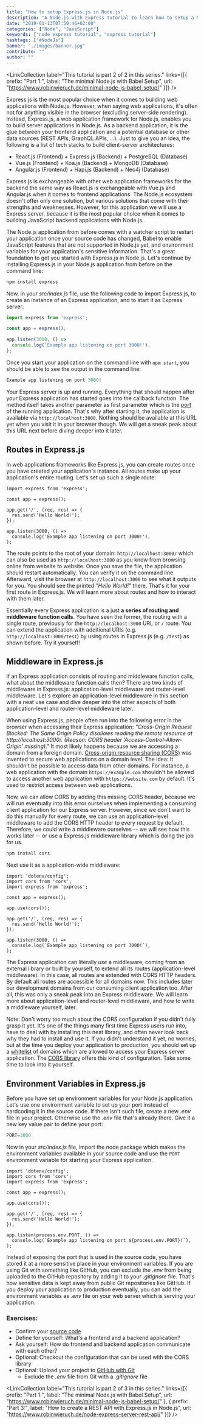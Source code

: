 ```yaml
---
title: "How to setup Express.js in Node.js"
description: "A Node.js with Express tutorial to learn how to setup a Node.js application step by step from scratch ..."
date: "2019-01-13T07:50:46+02:00"
categories: ["Node", "JavaScript"]
keywords: ["node express tutorial", "express tutorial"]
hashtags: ["#NodeJs"]
banner: "./images/banner.jpg"
contribute: ""
author: ""
---
```


<Sponsorship />

<LinkCollection label="This tutorial is part 2 of 2 in this series." links={[{ prefix: "Part 1:", label: "The minimal Node.js with Babel Setup", url: "https://www.robinwieruch.de/minimal-node-js-babel-setup/" }]} />

Express.js is the most popular choice when it comes to building web applications with Node.js. However, when saying web applications, it's often not for anything visible in the browser (excluding server-side rendering). Instead, Express.js, a web application framework for Node.js, enables you to build server applications in Node.js. As a backend application, it is the glue between your frontend application and a potential database or other data sources (REST APIs, GraphQL APIs, ...). Just to give you an idea, the following is a list of tech stacks to build client-server architectures:

* React.js (Frontend) + Express.js (Backend) + PostgreSQL (Database)
* Vue.js (Frontend) + Koa.js (Backend) + MongoDB (Database)
* Angular.js (Frontend) + Hapi.js (Backend) + Neo4j (Database)

Express.js is exchangeable with other web application frameworks for the backend the same way as React.js is exchangeable with Vue.js and Angular.js when it comes to frontend applications. The Node.js ecosystem doesn't offer only one solution, but various solutions that come with their strengths and weaknesses. However, for this application we will use a Express server, because it is the most popular choice when it comes to building JavaScript backend applications with Node.js.

The Node.js application from before comes with a watcher script to restart your application once your source code has changed, Babel to enable JavaScript features that are not supported in Node.js yet, and environment variables for your application's sensitive information. That's a great foundation to get you started with Express.js in Node.js. Let's continue by installing Express.js in your Node.js application from before on the command line:

```javascript
npm install express
```

Now, in your *src/index.js* file, use the following code to import Express.js, to create an instance of an Express application, and to start it as Express server:

```javascript
import express from 'express';

const app = express();

app.listen(3000, () =>
  console.log('Example app listening on port 3000!'),
);
```

Once you start your application on the command line with `npm start`, you should be able to see the output in the command line:

```javascript
Example app listening on port 3000!
```

Your Express server is up and running. Everything that should happen after your Express application has started goes into the callback function. The method itself takes another parameter as first parameter which is the [port](https://en.wikipedia.org/wiki/Port_(computer_networking)) of the running application. That's why after starting it, the application is available via `http://localhost:3000`. Nothing should be available at this URL yet when you visit it in your browser though. We will get a sneak peak about this URL next before diving deeper into it later.

## Routes in Express.js

In web applications frameworks like Express.js, you can create routes once you have created your application's instance. All routes make up your application's entire routing. Let's set up such a single route:

```javascript{5,6,7}
import express from 'express';

const app = express();

app.get('/', (req, res) => {
  res.send('Hello World!');
});

app.listen(3000, () =>
  console.log('Example app listening on port 3000!'),
);
```

The route points to the root of your domain: `http://localhost:3000/` which can also be used as `http://localhost:3000` as you know from browsing online from website to website. Once you save the file, the application should restart automatically. You can verify it on the command line. Afterward, visit the browser at `http://localhost:3000` to see what it outputs for you. You should see the printed *"Hello World!"* there. That's it for your first route in Express.js. We will learn more about routes and how to interact with them later.

Essentially every Express application is a just **a series of routing and middleware function calls**. You have seen the former, the routing with a single route, previously for the `http://localhost:3000` URL or `/` route. You can extend the application with additional URIs (e.g. `http://localhost:3000/test`) by using routes in Express.js (e.g. `/test`) as shown before. Try it yourself!

## Middleware in Express.js

If an Express application consists of routing and middleware function calls, what about the middleware function calls then? There are two kinds of middleware in Express.js: application-level middleware and router-level middleware. Let's explore an application-level middleware in this section with a neat use case and dive deeper into the other aspects of both application-level and router-level middleware later.

When using Express.js, people often run into the following error in the browser when accessing their Express application: *"Cross-Origin Request Blocked: The Same Origin Policy disallows reading the remote resource at http://localhost:3000/. (Reason: CORS header ‘Access-Control-Allow-Origin’ missing)."* It most likely happens because we are accessing a domain from a foreign domain. [Cross-origin resource sharing (CORS)](https://en.wikipedia.org/wiki/Cross-origin_resource_sharing) was invented to secure web applications on a domain level. The idea: It shouldn't be possible to access data from other domains. For instance, a web application with the domain `https://example.com` shouldn't be allowed to access another web application with `https://website.com` by default. It's used to restrict access between web applications.

Now, we can allow CORS by adding this missing CORS header, because we will run eventually into this error ourselves when implementing a consuming client application for our Express server. However, since we don't want to do this manually for every route, we can use an application-level middleware to add the CORS HTTP header to every request by default. Therefore, we could write a middleware ourselves -- we will see how this works later -- or use a Express.js middleware library which is doing the job for us.

```javascript
npm install cors
```

Next use it as a application-wide middleware:

```javascript{2,7}
import 'dotenv/config';
import cors from 'cors';
import express from 'express';

const app = express();

app.use(cors());

app.get('/', (req, res) => {
  res.send('Hello World!');
});

app.listen(3000, () =>
  console.log(`Example app listening on port 3000!`),
);
```

The Express application can literally *use* a middleware, coming from an external library or built by yourself, to extend all its routes (application-level middleware). In this case, all routes are extended with CORS HTTP headers. By default all routes are accessible for all domains now. This includes later our development domains from our consuming client application too. After all, this was only a sneak peak into an Express middleware. We will learn more about application-level and router-level middleware, and how to write a middleware yourself, later.

Note: Don't worry too much about the CORS configuration if you didn't fully grasp it yet. It's one of the things many first time Express users run into, have to deal with by installing this neat library, and often never look back why they had to install and use it. If you didn't understand it yet, no worries, but at the time you deploy your application to production, you should set up a [whitelist](https://en.wikipedia.org/wiki/Whitelisting) of domains which are allowed to access your Express server application. The [CORS library](https://github.com/expressjs/cors) offers this kind of configuration. Take some time to look into it yourself.

## Environment Variables in Express.js

Before you have set up environment variables for your Node.js application. Let's use one environment variable to set up your port instead of hardcoding it in the source code. If there isn't such file, create a new *.env* file in your project. Otherwise use the *.env* file that's already there. Give it a new key value pair to define your port:

```javascript
PORT=3000
```

Now in your *src/index.js* file, import the node package which makes the environment variables available in your source code and use the `PORT` environment variable for starting your Express application.

```javascript{1,13,14,15}
import 'dotenv/config';
import cors from 'cors';
import express from 'express';

const app = express();

app.use(cors());

app.get('/', (req, res) => {
  res.send('Hello World!');
});

app.listen(process.env.PORT, () =>
  console.log(`Example app listening on port ${process.env.PORT}!`),
);
```

Instead of exposing the port that is used in the source code, you have stored it at a more sensitive place in your environment variables. If you are using Git with something like GitHub, you can exclude the *.env* from being uploaded to the GitHub repository by adding it to your *.gitignore* file. That's how sensitive data is kept away from public Git repositories like GitHub. If you deploy your application to production eventually, you can add the environment variables as *.env* file on your web server which is serving your application.

### Exercises:

* Confirm your [source code](https://github.com/rwieruch/node-express-server)
* Define for yourself: What's a frontend and a backend application?
* Ask yourself: How do frontend and backend application communicate with each other?
* Optional: Checkout the configuration that can be used with the CORS library
* Optional: Upload your project to [GitHub with Git](https://www.robinwieruch.de/git-essential-commands/)
  * Exclude the *.env* file from Git with a *.gitignore* file

<LinkCollection label="This tutorial is part 2 of 3 in this series." links={[{ prefix: "Part 1:", label: "The minimal Node.js with Babel Setup", url: "https://www.robinwieruch.de/minimal-node-js-babel-setup/" }, { prefix: "Part 3:", label: "How to create a REST API with Express.js in Node.js", url: "https://www.robinwieruch.de/node-express-server-rest-api/" }]} />
